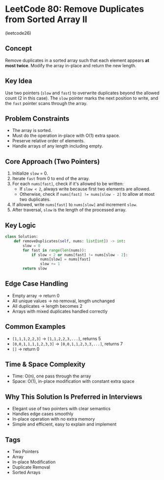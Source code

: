 # LeetCode 80: Remove Duplicates from Sorted Array II
(leetcode26)
## Concept
Remove duplicates in a sorted array such that each element appears **at most twice**. Modify the array in-place and return the new length.

## Key Idea
Use two pointers (`slow` and `fast`) to overwrite duplicates beyond the allowed count (2 in this case). The `slow` pointer marks the next position to write, and the `fast` pointer scans through the array.

## Problem Constraints
- The array is sorted.
- Must do the operation in-place with O(1) extra space.
- Preserve relative order of elements.
- Handle arrays of any length including empty.

## Core Approach (Two Pointers)
1. Initialize `slow` = 0.
2. Iterate `fast` from 0 to end of the array.
3. For each `nums[fast]`, check if it's allowed to be written:
   - If `slow < 2`, always write because first two elements are allowed.
   - Otherwise, check if `nums[fast] != nums[slow - 2]` to allow at most two duplicates.
4. If allowed, write `nums[fast]` to `nums[slow]` and increment `slow`.
5. After traversal, `slow` is the length of the processed array.

## Key Logic
```python
class Solution:
    def removeDuplicates(self, nums: list[int]) -> int:
        slow = 0
        for fast in range(len(nums)):
            if slow < 2 or nums[fast] != nums[slow - 2]:
                nums[slow] = nums[fast]
                slow += 1
        return slow
```

## Edge Case Handling
- Empty array → return 0  
- All unique values → no removal, length unchanged  
- All duplicates → length becomes 2  
- Arrays with mixed duplicates handled correctly  

## Common Examples
- `[1,1,1,2,2,3]` → `[1,1,2,2,3,...]`, returns 5  
- `[0,0,1,1,1,1,2,3,3]` → `[0,0,1,1,2,3,3,...]`, returns 7  
- `[]` → return 0  

## Time & Space Complexity
- Time: O(n), one pass through the array  
- Space: O(1), in-place modification with constant extra space  

## Why This Solution Is Preferred in Interviews
- Elegant use of two pointers with clear semantics  
- Handles edge cases smoothly  
- In-place operation with no extra memory  
- Simple and efficient, easy to explain and implement  

## Tags
- Two Pointers  
- Array  
- In-place Modification  
- Duplicate Removal  
- Sorted Arrays
